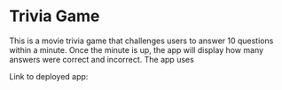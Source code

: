 # Trivia Game

This is a movie trivia game that challenges users to answer 10 questions within a minute. Once the minute is up, the app will display how many answers were correct and incorrect. The app uses 

Link to deployed app: 
